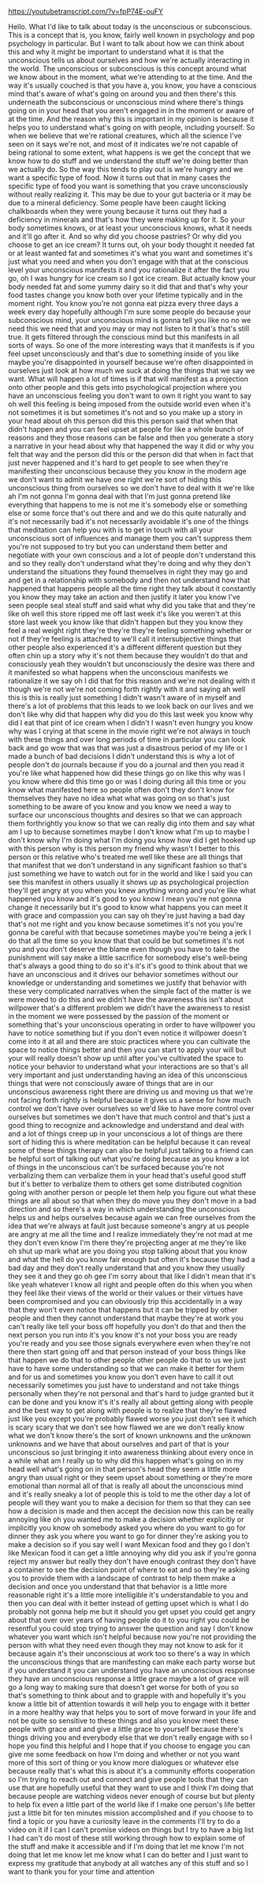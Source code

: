 https://youtubetranscript.com/?v=fpP74E-ouFY

 Hello. What I'd like to talk about today is the unconscious or subconscious. This is a concept that is, you know, fairly well known in psychology and pop psychology in particular. But I want to talk about how we can think about this and why it might be important to understand what it is that the unconscious tells us about ourselves and how we're actually interacting in the world. The unconscious or subconscious is this concept around what we know about in the moment, what we're attending to at the time. And the way it's usually couched is that you have a, you know, you have a conscious mind that's aware of what's going on around you and then there's this underneath the subconscious or unconscious mind where there's things going on in your head that you aren't engaged in in the moment or aware of at the time. And the reason why this is important in my opinion is because it helps you to understand what's going on with people, including yourself. So when we believe that we're rational creatures, which all the science I've seen on it says we're not, and most of it indicates we're not capable of being rational to some extent, what happens is we get the concept that we know how to do stuff and we understand the stuff we're doing better than we actually do. So the way this tends to play out is we're hungry and we want a specific type of food. Now it turns out that in many cases the specific type of food you want is something that you crave unconsciously without really realizing it. This may be due to your gut bacteria or it may be due to a mineral deficiency. Some people have been caught licking chalkboards when they were young because it turns out they had a deficiency in minerals and that's how they were making up for it. So your body sometimes knows, or at least your unconscious knows, what it needs and it'll go after it. And so why did you choose pastries? Or why did you choose to get an ice cream? It turns out, oh your body thought it needed fat or at least wanted fat and sometimes it's what you want and sometimes it's just what you need and when you don't engage with that at the conscious level your unconscious manifests it and you rationalize it after the fact you go, oh I was hungry for ice cream so I got ice cream. But actually know your body needed fat and some yummy dairy so it did that and that's why your food tastes change you know both over your lifetime typically and in the moment right. You know you're not gonna eat pizza every three days a week every day hopefully although I'm sure some people do because your subconscious mind, your unconscious mind is gonna tell you like no no we need this we need that and you may or may not listen to it that's that's still true. It gets filtered through the conscious mind but this manifests in all sorts of ways. So one of the more interesting ways that it manifests is if you feel upset unconsciously and that's due to something inside of you like maybe you're disappointed in yourself because we're often disappointed in ourselves just look at how much we suck at doing the things that we say we want. What will happen a lot of times is if that will manifest as a projection onto other people and this gets into psychological projection where you have an unconscious feeling you don't want to own it right you want to say oh well this feeling is being imposed from the outside world even when it's not sometimes it is but sometimes it's not and so you make up a story in your head about oh this person did this this person said that when that didn't happen and you can feel upset at people for like a whole bunch of reasons and they those reasons can be false and then you generate a story a narrative in your head about why that happened the way it did or why you felt that way and the person did this or the person did that when in fact that just never happened and it's hard to get people to see when they're manifesting their unconscious because they you know in the modern age we don't want to admit we have one right we're sort of hiding this unconscious thing from ourselves so we don't have to deal with it we're like ah I'm not gonna I'm gonna deal with that I'm just gonna pretend like everything that happens to me is not me it's somebody else or something else or some force that's out there and and we do this quite naturally and it's not necessarily bad it's not necessarily avoidable it's one of the things that meditation can help you with is to get in touch with all your unconscious sort of influences and manage them you can't suppress them you're not supposed to try but you can understand them better and negotiate with your own conscious and a lot of people don't understand this and so they really don't understand what they're doing and why they don't understand the situations they found themselves in right they may go and and get in a relationship with somebody and then not understand how that happened that happens people all the time right they talk about it constantly you know they may take an action and then justify it later you know I've seen people seal steal stuff and said what why did you take that and they're like oh well this store ripped me off last week it's like you weren't at this store last week you know like that didn't happen but they you know they feel a real weight right they're they're they're feeling something whether or not if they're feeling is attached to we'll call it intersubjective things that other people also experienced it's a different different question but they often chin up a story why it's not them because they wouldn't do that and consciously yeah they wouldn't but unconsciously the desire was there and it manifested so what happens when the unconscious manifests we rationalize it we say oh I did that for this reason and we're not dealing with it though we're not we're not coming forth rightly with it and saying ah well this is this is really just something I didn't wasn't aware of in myself and there's a lot of problems that this leads to we look back on our lives and we don't like why did that happen why did you do this last week you know why did I eat that pint of ice cream when I didn't I wasn't even hungry you know why was I crying at that scene in the movie right we're not always in touch with these things and over long periods of time in particular you can look back and go wow that was that was just a disastrous period of my life or I made a bunch of bad decisions I didn't understand this is why a lot of people don't do journals because if you do a journal and then you read it you're like what happened how did these things go on like this why was I you know where did this time go or was I doing during all this time or you know what manifested here so people often don't they don't know for themselves they have no idea what what was going on so that's just something to be aware of you know and you know we need a way to surface our unconscious thoughts and desires so that we can approach them forthrightly you know so that we can really dig into them and say what am I up to because sometimes maybe I don't know what I'm up to maybe I don't know why I'm doing what I'm doing you know how did I get hooked up with this person why is this person my friend why wasn't I better to this person or this relative who's treated me well like these are all things that that manifest that we don't understand in any significant fashion so that's just something we have to watch out for in the world and like I said you can see this manifest in others usually it shows up as psychological projection they'll get angry at you when you knew anything wrong and you're like what happened you know and it's good to you know I mean you're not gonna change it necessarily but it's good to know what happens you can meet it with grace and compassion you can say oh they're just having a bad day that's not me right and you know because sometimes it's not you you're gonna be careful with that because sometimes maybe you're being a jerk I do that all the time so you know that that could be but sometimes it's not you and you don't deserve the blame even though you have to take the punishment will say make a little sacrifice for somebody else's well-being that's always a good thing to do so it's it's it's good to think about that we have an unconscious and it drives our behavior sometimes without our knowledge or understanding and sometimes we justify that behavior with these very complicated narratives when the simple fact of the matter is we were moved to do this and we didn't have the awareness this isn't about willpower that's a different problem we didn't have the awareness to resist in the moment we were possessed by the passion of the moment or something that's your unconscious operating in order to have willpower you have to notice something but if you don't even notice it willpower doesn't come into it at all and there are stoic practices where you can cultivate the space to notice things better and then you can start to apply your will but your will really doesn't show up until after you've cultivated the space to notice your behavior to understand what your interactions are so that's all very important and just understanding having an idea of this unconscious things that were not consciously aware of things that are in our unconscious awareness right there are driving us and moving us that we're not facing forth rightly is helpful because it gives us a sense for how much control we don't have over ourselves so we'd like to have more control over ourselves but sometimes we don't have that much control and that's just a good thing to recognize and acknowledge and understand and deal with and a lot of things creep up in your unconscious a lot of things are there sort of hiding this is where meditation can be helpful because it can reveal some of these things therapy can also be helpful just talking to a friend can be helpful sort of talking out what you're doing because as you know a lot of things in the unconscious can't be surfaced because you're not verbalizing them can verbalize them in your head that's useful good stuff but it's better to verbalize them to others get some distributed cognition going with another person or people let them help you figure out what these things are all about so that when they do move you they don't move in a bad direction and so there's a way in which understanding the unconscious helps us and helps ourselves because again we can free ourselves from the idea that we're always at fault just because someone's angry at us people are angry at me all the time and I realize immediately they're not mad at me they don't even know I'm there they're projecting anger at me they're like oh shut up mark what are you doing you stop talking about that you know and what the hell do you know fair enough but often it's because they had a bad day and they don't really understand that and you know they usually they see it and they go oh gee I'm sorry about that like I didn't mean that it's like yeah whatever I know all right and people often do this when you when they feel like their views of the world or their values or their virtues have been compromised and you can obviously trip this accidentally in a way that they won't even notice that happens but it can be tripped by other people and then they cannot understand that maybe they're at work you can't really like tell your boss off hopefully you don't do that and then the next person you run into it's you know it's not your boss you are ready you're ready and you see those signals everywhere even when they're not there then start going off and that person instead of your boss things like that happen we do that to other people other people do that to us we just have to have some understanding so that we can make it better for them and for us and sometimes you know you don't even have to call it out necessarily sometimes you just have to understand and not take things personally when they're not personal and that's hard to judge granted but it can be done and you know it's it's really all about getting along with people and the best way to get along with people is to realize that they're flawed just like you except you're probably flawed worse you just don't see it which is scary scary that we don't see how flawed we are we don't really know what we don't know there's the sort of known unknowns and the unknown unknowns and we have that about ourselves and part of that is your unconscious so just bringing it into awareness thinking about every once in a while what am I really up to why did this happen what's going on in my head well what's going on in that person's head they seem a little more angry than usual right or they seem upset about something or they're more emotional than normal all of that is really all about the unconscious mind and it's really sneaky a lot of people this is told to me the other day a lot of people will they want you to make a decision for them so that they can see how a decision is made and then accept the decision now this can be really annoying like oh you wanted me to make a decision whether explicitly or implicitly you know oh somebody asked you where do you want to go for dinner they ask you where you want to go for dinner they're asking you to make a decision so if you say well I want Mexican food and they go I don't like Mexican food it can get a little annoying why did you ask if you're gonna reject my answer but really they don't have enough contrast they don't have a container to see the decision point of where to eat and so they're asking you to provide them with a landscape of contrast to help them make a decision and once you understand that that behavior is a little more reasonable right it's a little more intelligible it's understandable to you and then you can deal with it better instead of getting upset which is what I do probably not gonna help me but it should you get upset you could get angry about that over over years of having people do it to you right you could be resentful you could stop trying to answer the question and say I don't know whatever you want which isn't helpful because now you're not providing the person with what they need even though they may not know to ask for it because again it's their unconscious at work too so there's a way in which the unconscious things that are manifesting can make each party worse but if you understand it you can understand you have an unconscious response they have an unconscious response a little grace maybe a lot of grace will go a long way to making sure that doesn't get worse for both of you so that's something to think about and to grapple with and hopefully it's you know a little bit of attention towards it will help you to engage with it better in a more healthy way that helps you to sort of move forward in your life and not be quite so sensitive to these things and also you know meet these people with grace and and give a little grace to yourself because there's things driving you and everybody else that we don't really engage with so I hope you find this helpful and I hope that if you choose to engage you can give me some feedback on how I'm doing and whether or not you want more of this sort of thing or you know more dialogues or whatever else because really that's what this is about it's a community efforts cooperation so I'm trying to reach out and connect and give people tools that they can use that are hopefully useful that they want to use and I think I'm doing that because people are watching videos never enough of course but but plenty to help fix even a little part of the world like if I make one person's life better just a little bit for ten minutes mission accomplished and if you choose to to find a topic or you have a curiosity leave in the comments I'll try to do a video on it if I can I can't promise videos on things but I try to have a big list I had can't do most of these still working through how to explain some of the stuff and make it accessible and if I'm doing that let me know I'm not doing that let me know let me know what I can do better and I just want to express my gratitude that anybody at all watches any of this stuff and so I want to thank you for your time and attention